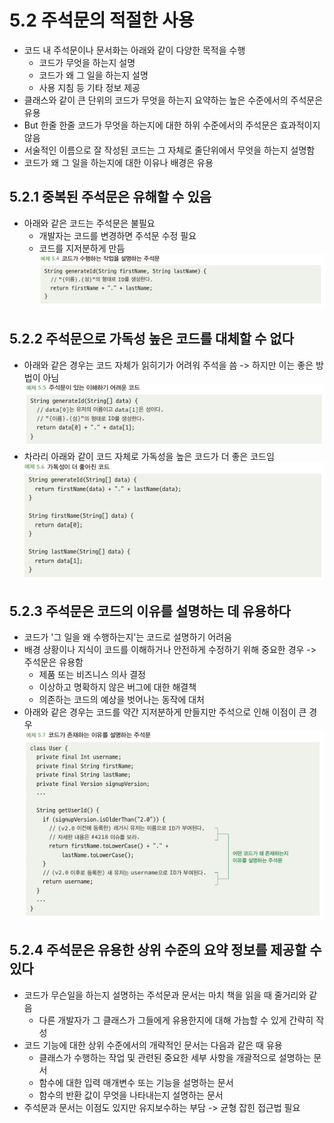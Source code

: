 # 5.2 주석문의 적절한 사용
- 코드 내 주석문이나 문서화는 아래와 같이 다양한 목적을 수행
  - 코드가 무엇을 하는지 설명
  - 코드가 왜 그 일을 하는지 설명
  - 사용 지침 등 기타 정보 제공
- 클래스와 같이 큰 단위의 코드가 무엇을 하는지 요약하는 높은 수준에서의 주석문은 유용 
- But 한줄 한줄 코드가 무엇을 하는지에 대한 하위 수준에서의 주석문은 효과적이지 않음
- 서술적인 이름으로 잘 작성된 코드는 그 자체로 줄단위에서 무엇을 하는지 설명함
- 코드가 왜 그 일을 하는지에 대한 이유나 배경은 유용

## 5.2.1 중복된 주석문은 유해할 수 있음
- 아래와 같은 코드는 주석문은 불필요
  - 개발자는 코드를 변경하면 주석문 수정 필요
  - 코드를 지저분하게 만듬\
![img_3.png](img_3.png)

## 5.2.2 주석문으로 가독성 높은 코드를 대체할 수 없다
- 아래와 같은 경우는 코드 자체가 읽히기가 어려워 주석을 씀 -> 하지만 이는 좋은 방법이 아님\
![img_4.png](img_4.png)
- 차라리 아래와 같이 코드 자체로 가독성을 높은 코드가 더 좋은 코드임\
![img_5.png](img_5.png)

## 5.2.3 주석문은 코드의 이유를 설명하는 데 유용하다
- 코드가 '그 일을 왜 수행하는지'는 코드로 설명하기 어려움
- 배경 상황이나 지식이 코드를 이해하거나 안전하게 수정하기 위해 중요한 경우 -> 주석문은 유용함
  - 제품 또는 비즈니스 의사 결정
  - 이상하고 명확하지 않은 버그에 대한 해결책
  - 의존하는 코드의 예상을 벗어나는 동작에 대처
- 아래와 같은 경우는 코드를 약간 지저분하게 만들지만 주석으로 인해 이점이 큰 경우\
![img_6.png](img_6.png)

## 5.2.4 주석문은 유용한 상위 수준의 요약 정보를 제공할 수 있다
- 코드가 무슨일을 하는지 설명하는 주석문과 문서는 마치 책을 읽을 때 줄거리와 같음
  - 다른 개발자가 그 클래스가 그들에게 유용한지에 대해 가늠할 수 있게 간략히 작성
- 코드 기능에 대한 상위 수준에서의 개략적인 문서는 다음과 같은 때 유용
  - 클래스가 수행하는 작업 및 관련된 중요한 세부 사항을 개괄적으로 설명하는 문서
  - 함수에 대한 입력 매개변수 또는 기능을 설명하는 문서
  - 함수의 반환 값이 무엇을 나타내는지 설명하는 문서
- 주석문과 문서는 이점도 있지만 유지보수하는 부담 -> 균형 잡힌 접근법 필요 
